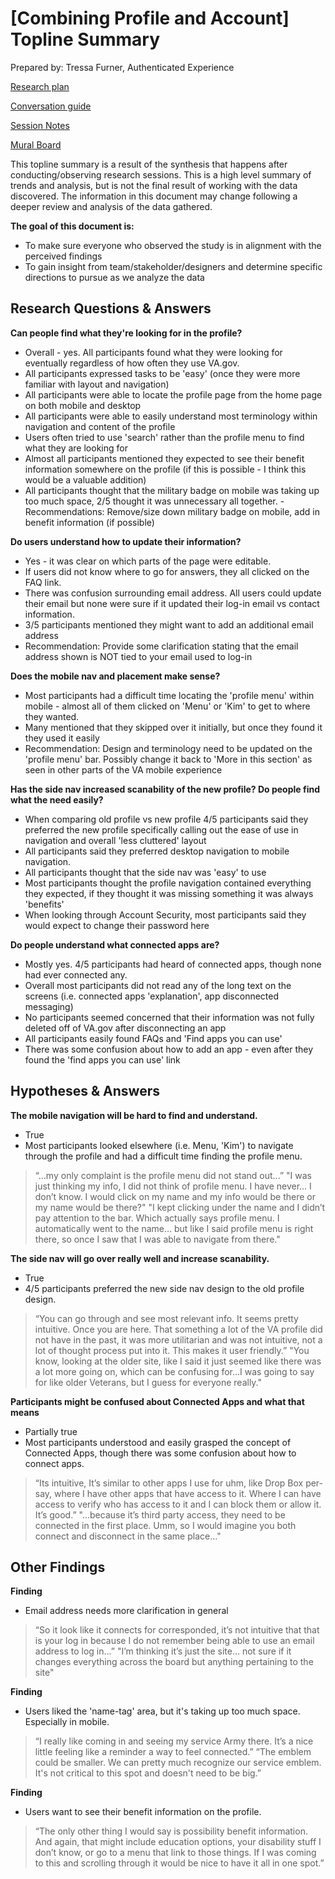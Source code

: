 # [Combining Profile and Account] Topline Summary

Prepared by: Tressa Furner, Authenticated Experience

[Research plan](https://github.com/department-of-veterans-affairs/va.gov-team/blob/master/products/identity-personalization/profile/Combine%20Profile%20and%20Account/Research/User%20Research.md) 

[Conversation guide](https://github.com/department-of-veterans-affairs/va.gov-team/blob/master/products/identity-personalization/profile/Combine%20Profile%20and%20Account/Research/Profile-2.0-Conversation-Guide.md) 

[Session Notes](https://github.com/department-of-veterans-affairs/va.gov-team/tree/master/products/identity-personalization/profile/Combine%20Profile%20and%20Account/Research/session-notes) 

[Mural Board](https://app.mural.co/t/vsa8243/m/vsa8243/1586117098128/64b9954312ec67833e5b2a0cd698e48778ae72ab) 

This topline summary is a result of the synthesis that happens after conducting/observing research sessions. This is a high level summary of trends and analysis, but is not the final result of working with the data discovered. The information in this document may change following a deeper review and analysis of the data gathered.

**The goal of this document is:**
 - To make sure everyone who observed the study is in alignment with the perceived findings
 - To gain insight from team/stakeholder/designers and determine specific directions to pursue as we analyze the data

## Research Questions & Answers
**Can people find what they're looking for in the profile?**
 - Overall - yes. All participants found what they were looking for eventually regardless of how often they use VA.gov. 
 - All participants expressed tasks to be 'easy' (once they were more familiar with layout and navigation)
 - All participants were able to locate the profile page from the home page on both mobile and desktop
 - All participants were able to easily understand most terminology within navigation and content of the profile
 - Users often tried to use 'search' rather than the profile menu to find what they are looking for
 - Almost all participants mentioned they expected to see their benefit information somewhere on the profile (if this is possible - I think this would be a valuable addition)
 - All participants thought that the military badge on mobile was taking up too much space, 2/5 thought it was unnecessary all together.
 -Recommendations: Remove/size down military badge on mobile, add in benefit information (if possible)
 
**Do users understand how to update their information?**
 - Yes - it was clear on which parts of the page were editable.
 - If users did not know where to go for answers, they all clicked on the FAQ link.
 - There was confusion surrounding email address.  All users could update their email but none were sure if it updated their log-in email vs contact information. 
 - 3/5 participants mentioned they might want to add an additional email address 
 - Recommendation: Provide some clarification stating that the email address shown is NOT tied to your email used to log-in

**Does the mobile nav and placement make sense?**
 - Most participants had a difficult time locating the 'profile menu' within mobile - almost all of them clicked on 'Menu' or 'Kim' to get to where they wanted. 
 - Many mentioned that they skipped over it initially, but once they found it they used it easily
 - Recommendation: Design and terminology need to be updated on the 'profile menu' bar. Possibly change it back to 'More in this section' as seen in other parts of the VA mobile experience
 
**Has the side nav increased scanability of the new profile? Do people find what the need easily?**
 - When comparing old profile vs new profile 4/5 participants said they preferred the new profile specifically calling out the ease of use in navigation and overall 'less cluttered' layout
 - All participants said they preferred desktop navigation to mobile navigation.
 - All participants thought that the side nav was 'easy' to use
 - Most participants thought the profile navigation contained everything they expected, if they thought it was missing something it was always 'benefits'
 - When looking through Account Security, most participants said they would expect to change their password here

**Do people understand what connected apps are?**
 - Mostly yes. 4/5 participants had heard of connected apps, though none had ever connected any.
 - Overall most participants did not read any of the long text on the screens (i.e. connected apps 'explanation', app disconnected messaging)
 - No participants seemed concerned that their information was not fully deleted off of VA.gov after disconnecting an app
 - All participants easily found FAQs and 'Find apps you can use'
 - There was some confusion about how to add an app - even after they found the 'find apps you can use' link

## Hypotheses & Answers
**The mobile navigation will be hard to find and understand.**
 - True
 - Most participants looked elsewhere (i.e. Menu, 'Kim') to navigate through the profile and had a difficult time finding the profile menu.
 > “...my only complaint is the profile menu did not stand out...”
 > "I was just thinking my info, I did not think of profile menu. I have never… I don’t know. I would click on my name and my info would be there or my name would be there?"
 > "I kept clicking under the name and I didn’t pay attention to the bar. Which actually says profile menu. I automatically went to the name… but like I said profile menu is right there, so once I saw that I was able to navigate from there."
 
**The side nav will go over really well and increase scanability.**
 - True
 - 4/5 participants preferred the new side nav design to the old profile design.
 > “You can go through and see most relevant info. It seems pretty intuitive. Once you are here. That something a lot of the VA profile did not have in the past, it was more utilitarian and was not intuitive, not a lot of thought process put into it. This makes it user friendly.”
 > "You know, looking at the older site, like I said it just seemed like there was a lot more going on, which can be confusing for...I was going to say for like older Veterans, but I guess for everyone really."

**Participants might be confused about Connected Apps and what that means**
 - Partially true
 - Most participants understood and easily grasped the concept of Connected Apps, though there was some confusion about how to connect apps.
 > “Its intuitive, It’s similar to other apps I use for uhm, like Drop Box per-say, where I have other apps that have access to it. Where I can have access to verify who has access to it and I can block them or allow it. It’s good.”
 > "...because it’s third party access, they need to be connected in the first place. Umm, so I would imagine you both connect and disconnect in the same place..."
 
## Other Findings
**Finding**
- Email address needs more clarification in general
> “So it look like it connects for corresponded, it’s not intuitive that that is your log in because I do not remember being able to use an email address to log in...”
> "I’m thinking it’s just the site… not sure if it changes everything across the board but anything pertaining to the site"

**Finding**
- Users liked the 'name-tag' area, but it's taking up too much space. Especially in mobile.
> “I really like coming in and seeing my service Army there. It’s a nice little feeling like a reminder a way to feel connected.”
> “The emblem could be smaller. We can pretty much recognize our service emblem. It's not critical to this spot and doesn't need to be big.”

**Finding**
- Users want to see their benefit information on the profile.
> “The only other thing I would say is possibility benefit information. And again, that might include education options, your disability stuff I don’t know, or go to a menu that link to those things. If I was coming to this and scrolling through it would be nice to have it all in one spot.”
